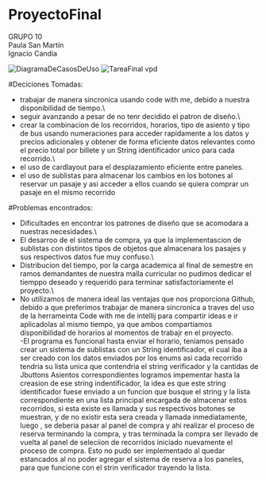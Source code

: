 # ProyectoFinal
GRUPO 10\
Paula San Martín\
Ignacio Candia

![DiagramaDeCasosDeUso](https://github.com/IgnCan/ProyectoFinal/assets/147210706/52939436-fb52-412b-a601-f2bb7345ba94)
![TareaFinal vpd](https://github.com/IgnCan/ProyectoFinal/assets/147210706/5c9be4eb-8964-435b-8f24-07e0e4471a20)


#Deciciones Tomadas:

- trabajar de manera sincronica usando code with me, debido a nuestra disponibilidad de tiempo.\
- seguir avanzando a pesar de no tenr decidido el patron de diseño.\
- crear la combinacion de los recorridos, horarios, tipo de asiento y tipo de bus usando numeraciones para acceder rapidamente a los datos y precios adicionales y obtener de forma eficiente datos relevantes como el precio total por billete y un String identificador unico para cada recorrido.\
- el uso de cardlayout para el desplazamiento eficiente entre paneles.
- el uso de sublistas para almacenar los cambios en los botones al reservar un pasaje y asi acceder a ellos cuando se quiera comprar un pasaje en el mismo recorrido  

#Problemas encontrados:

- Dificultades en encontrar los patrones de diseño que se acomodara a nuestras necesidades.\
- El desarroo de el sistema de compra, ya que la implementascion de sublistas con distintos tipos de objetos que almacenara los pasajes y sus respectivos datos fue muy confuso.\
- Distribucion del tiempo, por la carga academica al final de semestre en ramos demandantes de nuestra malla curricular no pudimos dedicar el tiemppo deseado y requerido para terminar satisfactoriamente el proyecto.\
- No utilizamos de manera ideal las ventajas que nos proporciona Github, debido a que preferimos trabajar de manera sincronica a traves del uso de la herrameinta Code with me de intellij para compartir ideas e ir aplicadolas al mismo tiempo, ya que ambos compartiamos disponibilidad de horarios al momentos de trabajr en el proyecto.\
-El programa es funcional hasta enviar el horario, teniamos pensado crear un sistema de sublistas con un String identificador, el cual iba a ser creado con  los datos enviados por los enums asi cada recorrido tendria su lista unica que contendria el string verificador y la cantidas de Jbuttons Asientos correspondientes logramos impementar hasta la creasion de ese string indentificador, la idea es que este string identificador fuese enviado a un funcion que busque el string y la lista correspondiente en una lista principal encargada de almacenar estos recorridos, si esta existe es llamada y sus respectivos botones se muestran, y de no existir esta sera creada y llamada inmediatamente, luego , se deberia pasar al panel de compra y ahi realizar el proceso de reserva terminando la compra, y tras terminada la compra ser llevado de vuelta al panel de seleciion de recorridos iniciado nuevamente el proceso de compra. Esto no pudo ser implementado al quedar estancados al no poder agregar el sistema de reserva a los paneles, para que funcione con el strin verificador trayendo la lista.


